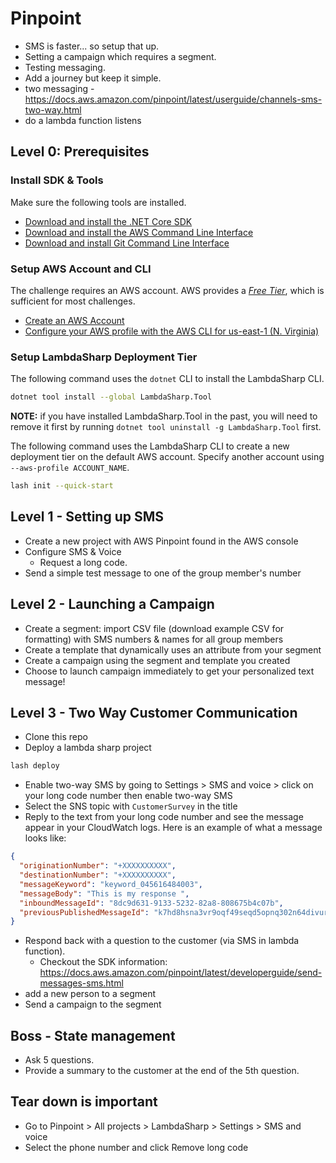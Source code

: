 # Pinpoint

- SMS is faster... so setup that up.
- Setting a campaign which requires a segment.
- Testing messaging.
- Add a journey but keep it simple.
- two messaging - https://docs.aws.amazon.com/pinpoint/latest/userguide/channels-sms-two-way.html
- do a lambda function listens

## Level 0: Prerequisites

### Install SDK & Tools

Make sure the following tools are installed.

- [Download and install the .NET Core SDK](https://dotnet.microsoft.com/download)
- [Download and install the AWS Command Line Interface](https://aws.amazon.com/cli/)
- [Download and install Git Command Line Interface](https://git-scm.com/downloads)

### Setup AWS Account and CLI

The challenge requires an AWS account. AWS provides a [_Free Tier_](https://aws.amazon.com/free/), which is sufficient for most challenges.

- [Create an AWS Account](https://aws.amazon.com)
- [Configure your AWS profile with the AWS CLI for us-east-1 (N. Virginia)](https://docs.aws.amazon.com/cli/latest/userguide/cli-chap-configure.html#cli-quick-configuration)

### Setup LambdaSharp Deployment Tier

The following command uses the `dotnet` CLI to install the LambdaSharp CLI.

```bash
dotnet tool install --global LambdaSharp.Tool
```

**NOTE:** if you have installed LambdaSharp.Tool in the past, you will need to remove it first by running `dotnet tool uninstall -g LambdaSharp.Tool` first.

The following command uses the LambdaSharp CLI to create a new deployment tier on the default AWS account. Specify another account using `--aws-profile ACCOUNT_NAME`.

```bash
lash init --quick-start
```

## Level 1 - Setting up SMS

- Create a new project with AWS Pinpoint found in the AWS console
- Configure SMS & Voice
  - Request a long code.
- Send a simple test message to one of the group member's number

## Level 2 - Launching a Campaign

- Create a segment: import CSV file (download example CSV for formatting) with SMS numbers & names for all group members
- Create a template that dynamically uses an attribute from your segment
- Create a campaign using the segment and template you created
- Choose to launch campaign immediately to get your personalized text message!

## Level 3 - Two Way Customer Communication

- Clone this repo
- Deploy a lambda sharp project

```bash
lash deploy
```

- Enable two-way SMS by going to Settings > SMS and voice > click on your long code number then enable two-way SMS
- Select the SNS topic with `CustomerSurvey` in the title
- Reply to the text from your long code number and see the message appear in your CloudWatch logs. Here is an example of what a message looks like:

```json
{
  "originationNumber": "+XXXXXXXXXX",
  "destinationNumber": "+XXXXXXXXXX",
  "messageKeyword": "keyword_045616484003",
  "messageBody": "This is my response ",
  "inboundMessageId": "8dc9d631-9133-5232-82a8-808675b4c07b",
  "previousPublishedMessageId": "k7hd8hsna3vr9oqf49seqd5opnq302n64divurg0"
}
```

- Respond back with a question to the customer (via SMS in lambda function).
  - Checkout the SDK information: <https://docs.aws.amazon.com/pinpoint/latest/developerguide/send-messages-sms.html>
- add a new person to a segment
- Send a campaign to the segment

## Boss - State management

- Ask 5 questions.
- Provide a summary to the customer at the end of the 5th question.

## Tear down is important

- Go to Pinpoint > All projects > LambdaSharp > Settings > SMS and voice
- Select the phone number and click Remove long code
